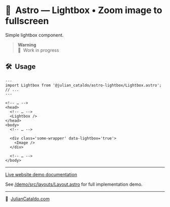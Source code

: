 # 🚀  Astro — Lightbox • Zoom image to fullscreen

Simple lightbox component.

<!-- ## 📦  Installation

```sh
pnpm i @julian_cataldo/astro-lightbox
``` -->

> **Warning**  
> 🚧  Work in progress

## 🛠  Usage

```astro
---
import Lightbox from '@julian_cataldo/astro-lightbox/Lightbox.astro';
// ...
---
```

```astro
<!-- … -->
<head>
  <!-- … -->
  <Lightbox />
</head>
<body>
  <!-- … -->

  <div class='some-wrapper' data-lightbox='true'>
    <Image />
  </div>

  <!-- … -->
</body>
```

<!-- ## 🎉  Result -->

<!-- ![](../../../docs/foo.png) -->

<!-- ## To do -->

<!-- - [ ]  -->

---

[Live website demo documentation](../demo)

See [/demo/src/layouts/Layout.astro](../../demo/src/layouts/Layout.astro)
for full implementation demo.

---

🔗  [JulianCataldo.com](https://www.juliancataldo.com/)
